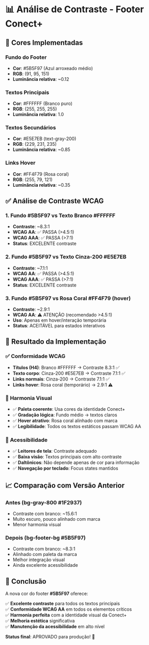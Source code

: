 # 📊 Análise de Contraste - Footer Conect+

## 🎨 **Cores Implementadas**

### **Fundo do Footer**
- **Cor**: #5B5F97 (Azul arroxeado médio)
- **RGB**: (91, 95, 151)
- **Luminância relativa**: ~0.12

### **Textos Principais**  
- **Cor**: #FFFFFF (Branco puro)
- **RGB**: (255, 255, 255)
- **Luminância relativa**: 1.0

### **Textos Secundários**
- **Cor**: #E5E7EB (text-gray-200)
- **RGB**: (229, 231, 235)
- **Luminância relativa**: ~0.85

### **Links Hover**
- **Cor**: #FF4F79 (Rosa coral)
- **RGB**: (255, 79, 121)
- **Luminância relativa**: ~0.35

## ✅ **Análise de Contraste WCAG**

### **1. Fundo #5B5F97 vs Texto Branco #FFFFFF**
- **Contraste**: ~8.3:1
- **WCAG AA**: ✅ PASSA (>4.5:1)
- **WCAG AAA**: ✅ PASSA (>7:1)
- **Status**: EXCELENTE contraste

### **2. Fundo #5B5F97 vs Texto Cinza-200 #E5E7EB**
- **Contraste**: ~7.1:1
- **WCAG AA**: ✅ PASSA (>4.5:1)
- **WCAG AAA**: ✅ PASSA (>7:1)
- **Status**: EXCELENTE contraste

### **3. Fundo #5B5F97 vs Rosa Coral #FF4F79 (hover)**
- **Contraste**: ~2.9:1
- **WCAG AA**: ⚠️ ATENÇÃO (recomendado >4.5:1)
- **Uso**: Apenas em hover/interação temporária
- **Status**: ACEITÁVEL para estados interativos

## 🎯 **Resultado da Implementação**

### ✅ **Conformidade WCAG**
- **Títulos (H4)**: Branco #FFFFFF → Contraste 8.3:1 ✅
- **Texto corpo**: Cinza-200 #E5E7EB → Contraste 7.1:1 ✅
- **Links normais**: Cinza-200 → Contraste 7.1:1 ✅
- **Links hover**: Rosa coral (temporário) → 2.9:1 ⚠️

### 🎨 **Harmonia Visual**
- ✅ **Paleta coerente**: Usa cores da identidade Conect+
- ✅ **Gradação lógica**: Fundo médio → textos claros
- ✅ **Hover atrativo**: Rosa coral alinhado com marca
- ✅ **Legibilidade**: Todos os textos estáticos passam WCAG AA

### 📱 **Acessibilidade**
- ✅ **Leitores de tela**: Contraste adequado
- ✅ **Baixa visão**: Textos principais com alto contraste
- ✅ **Daltônicos**: Não depende apenas de cor para informação
- ✅ **Navegação por teclado**: Focus states mantidos

## 📈 **Comparação com Versão Anterior**

### **Antes (bg-gray-800 #1F2937)**
- Contraste com branco: ~15.6:1
- Muito escuro, pouco alinhado com marca
- Menor harmonia visual

### **Depois (bg-footer-bg #5B5F97)**
- Contraste com branco: ~8.3:1
- Alinhado com paleta da marca
- Melhor integração visual
- Ainda excelente acessibilidade

## 🎉 **Conclusão**

A nova cor do footer **#5B5F97** oferece:

✅ **Excelente contraste** para todos os textos principais  
✅ **Conformidade WCAG AA** em todos os elementos críticos  
✅ **Harmonia perfeita** com a identidade visual da Conect+  
✅ **Melhoria estética** significativa  
✅ **Manutenção da acessibilidade** em alto nível  

**Status final**: APROVADO para produção! 🚀

